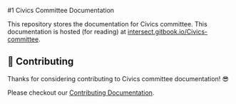 #1 Civics Committee Documentation

This repository stores the documentation for Civics committee.
This documentation is hosted (for reading) at [intersect.gitbook.io/Civics-committee](https://intersect.gitbook.io/Civics-committee).

## 🤝 Contributing

Thanks for considering contributing to Civics committee documentation! 😎

Please checkout our [Contributing Documentation](./CONTRIBUTING.md).
